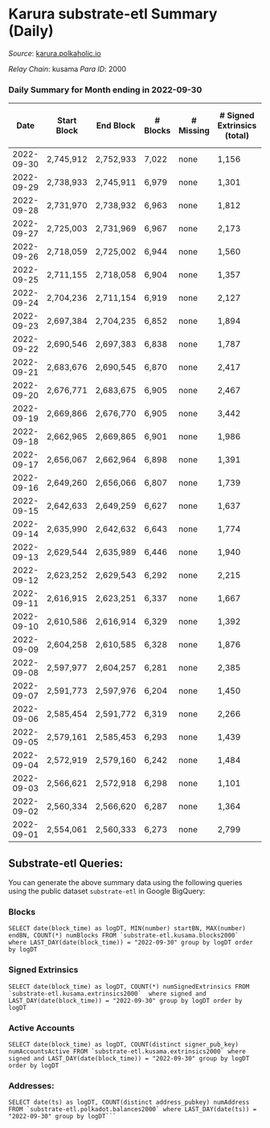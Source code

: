 # Karura substrate-etl Summary (Daily)

_Source_: [karura.polkaholic.io](https://karura.polkaholic.io)

*Relay Chain*: kusama
*Para ID*: 2000



### Daily Summary for Month ending in 2022-09-30


| Date | Start Block | End Block | # Blocks | # Missing | # Signed Extrinsics (total) | # Active Accounts | # Addresses with Balances | # Events | # Transfers | # XCM Transfers In | # XCM Transfers Out |
| ---- | ----------- | --------- | -------- | --------- | --------------------------- | ----------------- | ------------------------- | -------- | ----------- | ------------------ | ------------------- |
| 2022-09-30 | 2,745,912 | 2,752,933 | 7,022 | none  | 1,156 | 179 | 92,017 | 72,812 | 5,383 ($175,477) | 53 ($4,033,764,232) | 47 ($38,644.66) |
| 2022-09-29 | 2,738,933 | 2,745,911 | 6,979 | none  | 1,301 | 175 |  | 73,643 | 5,376 ($396,438) | 77 ($77,227.13) | 105 ($174,454) |
| 2022-09-28 | 2,731,970 | 2,738,932 | 6,963 | none  | 1,812 | 183 |  | 78,196 | 6,016 ($271,825) | 98 ($34,444.20) | 148 ($63,394.88) |
| 2022-09-27 | 2,725,003 | 2,731,969 | 6,967 | none  | 2,173 | 170 |  | 80,102 | 6,177 ($624,980) | 108 ($82,457.86) | 116 ($117,870) |
| 2022-09-26 | 2,718,059 | 2,725,002 | 6,944 | none  | 1,560 | 189 |  | 76,229 | 5,840 ($347,540) | 101 ($23,842.69) | 115 ($40,954.72) |
| 2022-09-25 | 2,711,155 | 2,718,058 | 6,904 | none  | 1,357 | 154 |  | 73,267 | 5,422 ($257,798) | 77 ($32,312.83) | 67 ($24,115.68) |
| 2022-09-24 | 2,704,236 | 2,711,154 | 6,919 | none  | 2,127 | 192 |  | 78,594 | 5,760 ($372,786) | 93 ($6,591,498,377) | 73 ($71,863.30) |
| 2022-09-23 | 2,697,384 | 2,704,235 | 6,852 | none  | 1,894 | 161 |  | 76,503 | 5,675 ($286,362) | 100 ($44,216.32) | 116 ($47,530.25) |
| 2022-09-22 | 2,690,546 | 2,697,383 | 6,838 | none  | 1,787 | 172 |  | 76,404 | 5,827 ($356,667) | 99 ($45,760.36) | 125 ($68,048.12) |
| 2022-09-21 | 2,683,676 | 2,690,545 | 6,870 | none  | 2,417 | 169 |  | 82,981 | 6,856 ($805,030) | 148 ($131,139) | 162 ($136,576) |
| 2022-09-20 | 2,676,771 | 2,683,675 | 6,905 | none  | 2,467 | 225 |  | 83,526 | 6,896 ($816,853) | 117 ($7,424,815,427,970) | 147 ($161,400) |
| 2022-09-19 | 2,669,866 | 2,676,770 | 6,905 | none  | 3,442 | 299 | 91,815 | 92,905 | 8,123 ($2,540,882) | 155 ($70,469.10) | 177 ($191,537) |
| 2022-09-18 | 2,662,965 | 2,669,865 | 6,901 | none  | 1,986 | 213 | 91,796 | 78,582 | 6,006 ($822,829) | 127 ($84,310,181,705) | 119 ($219,660) |
| 2022-09-17 | 2,656,067 | 2,662,964 | 6,898 | none  | 1,391 | 151 | 91,771 | 73,298 | 5,399 ($591,374) | 62 ($93,219.30) | 68 ($110,305) |
| 2022-09-16 | 2,649,260 | 2,656,066 | 6,807 | none  | 1,739 | 199 | 91,761 | 76,592 | 5,981 ($384,174) | 143 ($38,755.86) | 123 ($65,743.85) |
| 2022-09-15 | 2,642,633 | 2,649,259 | 6,627 | none  | 1,637 | 198 | 91,745 | 74,371 | 5,890 ($715,481) | 116 ($134,957,040,864) | 105 ($104,514) |
| 2022-09-14 | 2,635,990 | 2,642,632 | 6,643 | none  | 1,774 | 191 | 91,726 | 75,698 | 6,151 ($626,182) | 85 ($13,428,003,043) | 77 ($106,164) |
| 2022-09-13 | 2,629,544 | 2,635,989 | 6,446 | none  | 1,940 | 183 |  | 74,446 | 5,788 ($672,958) | 111 ($1,012,473,120,656) | 109 ($57,747.23) |
| 2022-09-12 | 2,623,252 | 2,629,543 | 6,292 | none  | 2,215 | 216 |  | 75,331 | 6,053 ($1,115,779) | 97 ($93,200.76) | 145 ($279,254) |
| 2022-09-11 | 2,616,915 | 2,623,251 | 6,337 | none  | 1,667 | 187 |  | 71,037 | 5,477 ($1,222,232) | 87 ($50,211.70) | 93 ($64,126.71) |
| 2022-09-10 | 2,610,586 | 2,616,914 | 6,329 | none  | 1,392 | 210 |  | 68,439 | 5,052 ($280,409) | 85 ($168,060) | 96 ($253,217) |
| 2022-09-09 | 2,604,258 | 2,610,585 | 6,328 | none  | 1,876 | 253 |  | 73,694 | 5,938 ($450,172) | 86 ($45,942.17) | 131 ($97,490.26) |
| 2022-09-08 | 2,597,977 | 2,604,257 | 6,281 | none  | 2,385 | 206 | 91,653 | 76,748 | 6,271 ($1,164,663) | 93 ($154,135) | 140 ($225,935) |
| 2022-09-07 | 2,591,773 | 2,597,976 | 6,204 | none  | 1,450 | 193 | 91,642 | 67,997 | 5,101 ($494,352) | 80 ($251,481) | 114 ($344,374) |
| 2022-09-06 | 2,585,454 | 2,591,772 | 6,319 | none  | 2,266 | 207 | 91,640 | 76,310 | 6,048 ($833,159) | 149 ($188,218) | 179 ($284,571) |
| 2022-09-05 | 2,579,161 | 2,585,453 | 6,293 | none  | 1,439 | 207 | 91,625 | 69,595 | 5,422 ($578,985) | 80 ($44,073.83) | 102 ($75,306.65) |
| 2022-09-04 | 2,572,919 | 2,579,160 | 6,242 | none  | 1,484 | 178 | 91,607 | 68,329 | 5,096 ($391,826) | 78 ($22,665.60) | 64 ($42,915.07) |
| 2022-09-03 | 2,566,621 | 2,572,918 | 6,298 | none  | 1,101 | 136 | 91,598 | 65,512 | 4,748 ($485,039) | 42 ($29,701.84) | 72 ($65,255.70) |
| 2022-09-02 | 2,560,334 | 2,566,620 | 6,287 | none  | 1,364 | 195 | 91,579 | 67,999 | 5,095 ($635,155) | 70 ($82,802,752,186) | 88 ($113,141) |
| 2022-09-01 | 2,554,061 | 2,560,333 | 6,273 | none  | 2,799 | 228 | 91,569 | 76,337 | 5,454 ($485,813) | 97 ($268,603) | 108 ($400,973) |

## Substrate-etl Queries:
You can generate the above summary data using the following queries using the public dataset `substrate-etl` in Google BigQuery:


### Blocks
```
SELECT date(block_time) as logDT, MIN(number) startBN, MAX(number) endBN, COUNT(*) numBlocks FROM `substrate-etl.kusama.blocks2000`  where LAST_DAY(date(block_time)) = "2022-09-30" group by logDT order by logDT
```


### Signed Extrinsics
```
SELECT date(block_time) as logDT, COUNT(*) numSignedExtrinsics FROM `substrate-etl.kusama.extrinsics2000`  where signed and LAST_DAY(date(block_time)) = "2022-09-30" group by logDT order by logDT
```


### Active Accounts
```
SELECT date(block_time) as logDT, COUNT(distinct signer_pub_key) numAccountsActive FROM `substrate-etl.kusama.extrinsics2000` where signed and LAST_DAY(date(block_time)) = "2022-09-30" group by logDT order by logDT
```


### Addresses:
```
SELECT date(ts) as logDT, COUNT(distinct address_pubkey) numAddress FROM `substrate-etl.polkadot.balances2000` where LAST_DAY(date(ts)) = "2022-09-30" group by logDT```

